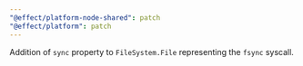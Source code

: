 ```yaml
---
"@effect/platform-node-shared": patch
"@effect/platform": patch
---
```


Addition of `sync` property to `FileSystem.File` representing the `fsync` syscall.
